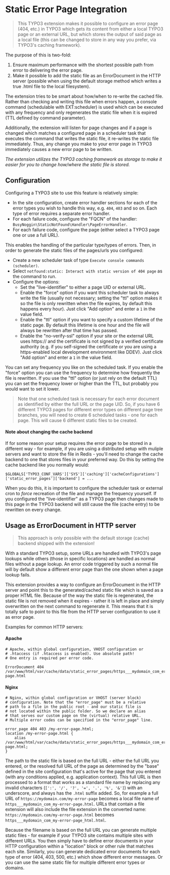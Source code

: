 Static Error Page Integration
=============================

> This TYPO3 extension makes it possible to configure an error page (404, etc.) in TYPO3 which gets its content from
> either a local TYPO3 page or an external URL, but which stores the output of said page as a local file (this can be
> changed to store in any way you prefer, via TYPO3's caching framework).

The purpose of this is two-fold:

1. Ensure maximum performance with the shortest possible path from error to delivering the error page.
2. Make it possible to add the static file as an ErrorDocument in the HTTP server (possible when using the default
   storage method which writes a true .html file to the local filesystem).

The extension tries to be smart about how/when to re-write the cached file. Rather than checking and writing this file
when errors happen, a console command (schedulable with EXT:scheduler) is used which can be executed with any frequency
and only regenerates the static file when it is expired (TTL defined by command parameter).

Additionally, the extension will listen for page changes and if a page is changed which matches a configured page in a
scheduler task that executes the command that writes the static file, it re-writes the static file immediately. Thus,
any change you make to your error page in TYPO3 immediately causes a new error page to be written.

_The extension utilizes the TYPO3 caching framework as storage to make it easier for you to change how/where the static
file is stored._

Configuration
-------------

Configuring a TYPO3 site to use this feature is relatively simple:

* In the site configuration, create error handler sections for each of the error types you wish to handle this way,
  e.g. `404`, `403` and so on. Each type of error requires a separate error handler.
* For each failure code, configure the "FQCN" of the handler: `BusyNoggin\StaticNotFound\Handler\PageErrorHandler`.
* For each failure code, configure the page (either select a TYPO3 page one or use a full URL).

This enables the handling of the particular type/types of errors. Then, in order to generate the static files of the
pages/urls you configured:

* Create a new scheduler task of type `Execute console commands (scheduler)`.
* Select `notfound:static: Interact with static version of 404 page` as the command to run.
* Configure the options:
  * Set the "live-identifier" to either a page UID or external URL.
  * Enable the "force" option if you want this scheduler task to always write the file (usually not necessary; setting
    the "ttl" option makes it so the file is only rewritten when the file expires, by default this happens every hour).
    Just click "Add option" and enter a `1` in the value field.
  * Enable the "ttl" option if you want to specify a custom lifetime of the static page. By default this lifetime is
    one hour and the file will always be rewritten after that time has passed.
  * Enable the "no-verify-ssl" option if your site or the external URL uses https:// and the certificate is not signed
    by a verified certificate authority (e.g. if you self-signed the certificate or you are using a https-enabled local
    development environment like DDEV). Just click "Add option" and enter a `1` in the value field.

You can set any frequency you like on the scheduled task. If you enable the "force" option you can use the frequency to
determine how frequently the file is rewritten. If you use the "ttl" option (or just rely on the default TTL) you can
set the frequency lower or higher than the TTL, but probably you would want to set it lower.

> Note that one scheduled task is necessary for each error document as identified by either the full URL or the page
> UID. So, if you have 6 different TYPO3 pages for different error types on different page tree branches, you will need
> to create 6 scheduled tasks - one for each page. This will cause 6 different static files to be created.

#### Note about changing the cache backend

If for some reason your setup requires the error page to be stored in a different way - for example, if you are using
a distributed setup with muliple servers and want to store the file in Redis - you'll need to change the cache backend
to one that stores files in your preferred way. Do this by setting the cache backend like you normally would:

```
$GLOBALS['TYPO3_CONF_VARS']['SYS']['caching']['cacheConfigurations']['static_error_pages']['backend'] = ...
```

When you do this, it is important to configure the scheduler task or external cron to _force_ recreation of the file and
manage the frequency yourself. If you configured the "live-identifier" as a TYPO3 page then changes made to this page in
the TYPO3 backend will still cause the file (cache entry) to be rewritten on every change.

Usage as ErrorDocument in HTTP server
-------------------------------------

> This approach is only possible with the default storage (cache) backend shipped with the extension!

With a standard TYPO3 setup, some URLs are handled with TYPO3's page lookups while others (those in specific locations)
are handled as normal files without a page lookup. An error code triggered by such a normal file will by default show a
different error page than the one shown when a page lookup fails.

This extension provides a way to configure an ErrorDocument in the HTTP server and point this to the generated/cached
static file which is saved as a proper HTML file. Because of the way the static file is regenerated, the static file is
not removed when it expires - rather it is left in place and simply overwritten on the next command to regenerate it.
This means that it is totally safe to point to this file from the HTTP server configuration to use it as error page.

Examples for common HTTP servers:

#### Apache

```
# Apache, within global configuration, VHOST configuration or
# .htaccess (if .htaccess is enabled). Use absolute path!
# One entry is required per error code.

ErrorDocument 404 /var/www/html/var/cache/data/static_error_pages/https___mydomain_com_error-page.html
```

#### Nginx

```
# Nginx, within global configuration or VHOST (server block)
# configuration. Note that the "error_page" must be a relative
# path to a file in the public root - and our static file is
# not located within the public folder. So we declare an alias
# that serves our custom page on the (virtual) relative URL.
# Multiple error codes can be specified in the "error_page" line.

error_page 404 403 /my-error-page.html;
location /my-error-page.html {
    alias /var/www/html/var/cache/data/static_error_pages/https___mydomain_com_error-page.html;
}
```

The path to the static file is based on the full URL - either the full URL you entered, or the resolved full URL of the
page as determined by the "base" defined in the site configuration that's active for the page that you entered (with any
conditions applied, e.g. application context). This full URL is then processed to a format that works as a standard file
name by replacing any invalid characters (`[':', '/', '?', '=', '.', '%', '&']`) with an underscore, and always has the
`.html` suffix added. So, for example a full URL of `https://mydomain.com/my-error-page` becomes a local file name of
`https___mydomain_com_my-error-page.html`. URLs that contain a file extension will also include the file extension in
the converted name: `https://mydomain.com/my-error-page.html` becomes `https___mydomain_com_my-error-page_html.html`.

Because the filename is based on the full URL you can generate multiple static files - for example if your TYPO3 site
contains multiple sites with different URLs. You then simply have to define error documents in your HTTP configuration
within a "location" block or other rule that matches each site. Similarly, you can generate dedicated error documents
for each type of error (404, 403, 500, etc.) which show different error messages. Or you can use the same static file
for multiple different error types or domains.
